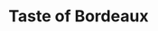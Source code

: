 ---
category: river
title: Taste of Bordeaux
class: taste-of-bordeaux
cruiseline: AmaWaterways – AmaDolce
special-info: Flights & transfers + Shore Excursions & drinks with meals
price: 1699
nights: 7
cruise-url: http://www.planetcruise.co.uk/amawaterways-cruises/amadolce/30-March-2017/112200?referrersiteid=970
---